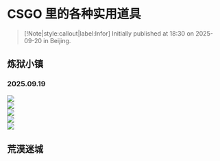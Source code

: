 # CSGO 里的各种实用道具

> [!Note|style:callout|label:Infor]
Initially published at 18:30 on 2025-09-20 in Beijing.


## 炼狱小镇

### 2025.09.19


<div class="center"><img src="https://imagebank-0.oss-cn-beijing.aliyuncs.com/VS-PicGo/2025-09-20-18-27-34_CSGO 里的各种实用道具.png"/></div>

<div class="center"><img src="https://imagebank-0.oss-cn-beijing.aliyuncs.com/VS-PicGo/2025-09-20-18-28-19_CSGO 里的各种实用道具.png"/></div>

<div class="center"><img src="https://imagebank-0.oss-cn-beijing.aliyuncs.com/VS-PicGo/2025-09-20-18-29-38_CSGO 里的各种实用道具.png"/></div>

<div class="center"><img src="https://imagebank-0.oss-cn-beijing.aliyuncs.com/VS-PicGo/2025-09-20-18-31-27_CSGO 里的各种实用道具.png"/></div>
<div class="center"><img src="https://imagebank-0.oss-cn-beijing.aliyuncs.com/VS-PicGo/2025-09-20-18-32-10_CSGO 里的各种实用道具.png"/></div>

## 荒漠迷城